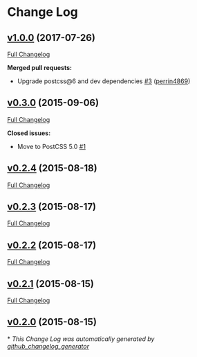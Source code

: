 # Change Log

## [v1.0.0](https://github.com/seaneking/postcss-input-style/tree/v1.0.0) (2017-07-26)

[Full Changelog](https://github.com/seaneking/postcss-input-style/compare/v0.3.0...v1.0.0)

**Merged pull requests:**

- Upgrade postcss@6 and dev dependencies [\#3](https://github.com/seaneking/postcss-input-style/pull/3) ([perrin4869](https://github.com/perrin4869))

## [v0.3.0](https://github.com/seaneking/postcss-input-style/tree/v0.3.0) (2015-09-06)

[Full Changelog](https://github.com/seaneking/postcss-input-style/compare/v0.2.4...v0.3.0)

**Closed issues:**

- Move to PostCSS 5.0 [\#1](https://github.com/seaneking/postcss-input-style/issues/1)

## [v0.2.4](https://github.com/seaneking/postcss-input-style/tree/v0.2.4) (2015-08-18)

[Full Changelog](https://github.com/seaneking/postcss-input-style/compare/v0.2.3...v0.2.4)

## [v0.2.3](https://github.com/seaneking/postcss-input-style/tree/v0.2.3) (2015-08-17)

[Full Changelog](https://github.com/seaneking/postcss-input-style/compare/v0.2.2...v0.2.3)

## [v0.2.2](https://github.com/seaneking/postcss-input-style/tree/v0.2.2) (2015-08-17)

[Full Changelog](https://github.com/seaneking/postcss-input-style/compare/v0.2.1...v0.2.2)

## [v0.2.1](https://github.com/seaneking/postcss-input-style/tree/v0.2.1) (2015-08-15)

[Full Changelog](https://github.com/seaneking/postcss-input-style/compare/v0.2.0...v0.2.1)

## [v0.2.0](https://github.com/seaneking/postcss-input-style/tree/v0.2.0) (2015-08-15)


\* *This Change Log was automatically generated by [github_changelog_generator](https://github.com/skywinder/Github-Changelog-Generator)*
